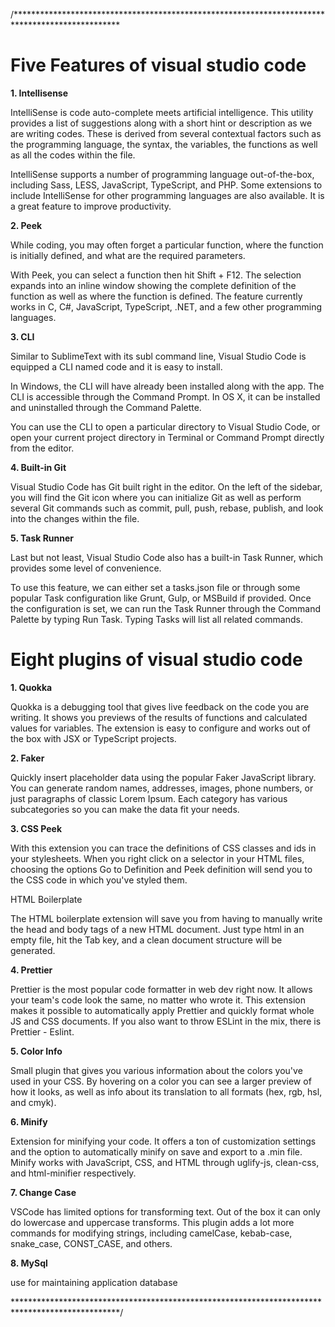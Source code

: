 
/************************************************************************************************

# Five Features of visual studio code


**1. Intellisense**

IntelliSense is code auto-complete meets artificial intelligence. This utility provides a list of suggestions along with a short hint or description as we are writing codes. These is derived from several contextual factors such as the programming language, the syntax, the variables, the functions as well as all the codes within the file.

IntelliSense supports a number of programming language out-of-the-box, including Sass, LESS, JavaScript, TypeScript, and PHP. Some extensions to include IntelliSense for other programming languages are also available. It is a great feature to improve productivity.



**2. Peek**

While coding, you may often forget a particular function, where the function is initially defined, and what are the required parameters.

With Peek, you can select a function then hit Shift + F12. The selection expands into an inline window showing the complete definition of the function as well as where the function is defined. The feature currently works in C, C#, JavaScript, TypeScript, .NET, and a few other programming languages.

**3. CLI**

Similar to SublimeText with its subl command line, Visual Studio Code is equipped a CLI named code and it is easy to install.

In Windows, the CLI will have already been installed along with the app. The CLI is accessible through the Command Prompt. In OS X, it can be installed and uninstalled through the Command Palette.

You can use the CLI to open a particular directory to Visual Studio Code, or open your current project directory in Terminal or Command Prompt directly from the editor.

**4. Built-in Git**

Visual Studio Code has Git built right in the editor. On the left of the sidebar, you will find the Git icon where you can initialize Git as well as perform several Git commands such as commit, pull, push, rebase, publish, and look into the changes within the file.


**5. Task Runner**

Last but not least, Visual Studio Code also has a built-in Task Runner, which provides some level of convenience.

To use this feature, we can either set a tasks.json file or through some popular Task configuration like Grunt, Gulp, or MSBuild if provided. Once the configuration is set, we can run the Task Runner through the Command Palette by typing Run Task. Typing Tasks will list all related commands.









# Eight plugins of visual studio code


**1. Quokka**

Quokka is a debugging tool that gives live feedback on the code you are writing. It shows you previews of the results of functions and calculated values for variables. The extension is easy to configure and works out of the box with JSX or TypeScript projects.

**2. Faker**

Quickly insert placeholder data using the popular Faker JavaScript library. You can generate random names, addresses, images, phone numbers, or just paragraphs of classic Lorem Ipsum. Each category has various subcategories so you can make the data fit your needs.

**3. CSS Peek**

With this extension you can trace the definitions of CSS classes and ids in your stylesheets. When you right click on a selector in your HTML files, choosing the options Go to Definition and Peek definition will send you to the CSS code in which you've styled them.

HTML Boilerplate

The HTML boilerplate extension will save you from having to manually write the head and body tags of a new HTML document. Just type html in an empty file, hit the Tab key, and a clean document structure will be generated.

**4. Prettier**

Prettier is the most popular code formatter in web dev right now. It allows your team's code look the same, no matter who wrote it. This extension makes it possible to automatically apply Prettier and quickly format whole JS and CSS documents. If you also want to throw ESLint in the mix, there is Prettier - Eslint.

**5. Color Info**

Small plugin that gives you various information about the colors you've used in your CSS. By hovering on a color you can see a larger preview of how it looks, as well as info about its translation to all formats (hex, rgb, hsl, and cmyk).

**6. Minify**

Extension for minifying your code. It offers a ton of customization settings and the option to automatically minify on save and export to a .min file. Minify works with JavaScript, CSS, and HTML through uglify-js, clean-css, and html-minifier respectively.

**7. Change Case**

VSCode has limited options for transforming text. Out of the box it can only do lowercase and uppercase transforms. This plugin adds a lot more commands for modifying strings, including camelCase, kebab-case, snake_case, CONST_CASE, and others.



**8. MySql**

use for maintaining application database

************************************************************************************************/


